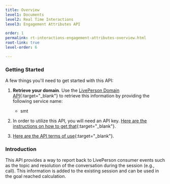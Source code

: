```yaml
---
title: Overview
level1: Documents
level2: Real Time Interactions
level3: Engagement Attributes API

order: 1
permalink: rt-interactions-engagement-attributes-overview.html
root-link: true
level-order: 6

---
```

### Getting Started

A few things you'll need to get started with this API:

1. **Retrieve your domain**. Use the [LivePerson Domain API](agent-domain-domain-api.html){:target="_blank"} to retrieve this information by providing the following service name:

	* smt

2. In order to utilize this API, you will need an API key. [Here are the instructions on how to get that](guides-gettingstarted.html){:target="_blank"}.

3. [Here are the API terms of use](https://www.liveperson.com/policies/terms-of-use){:target="_blank"}.

### Introduction

This API provides a way to report back to LivePerson consumer events such as the topic and resolution of the conversation during the session (e.g., call). This information is added to the existing session and can be used in the goal reached calculation.

